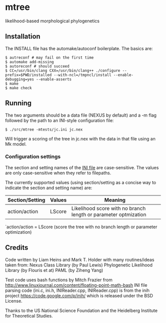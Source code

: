 # mtree
likelihood-based morphological phylogenetics

## Installation
The INSTALL file has the automake/autoconf boilerplate. The basics
are:

    $ autreconf # may fail on the first time
    $ automake add-missing
    $ autoreconf # should succeed
    $ CC=/usr/bin/clang CXX=/usr/bin/clang++ ./configure --prefix=$PWD/installed --with-ncl=/tmpncl/install --enable-debugging=yes --enable-asserts
    $ make
    $ make check

## Running
The two arguments should be a data file (NEXUS by default) and
    a -m flag followed by the path to an INI-style configuration
    file:

    $ ./src/mtree -mtests/jc.ini jc.nex

Will trigger a scoring of the tree in jc.nex with the data in 
    that file using an Mk model.

### Configuration settings
The section and setting names of the [INI file](http://en.wikipedia.org/wiki/INI_file) are
    case-sensitive.
The values are only case-sensitive when they refer to filepaths.

The currently supported values (using section/setting as a concise
    way to indicate the section and setting name) are:

| Section/Setting | Values | Meaning |
| --------------- |--------|---------|
| action/action   | LScore | Likelihood score with no branch length or parameter optmization |


`action/action = LScore (score the tree with no branch length or parameter optimization)
## Credits
Code written by Liam Heins and Mark T. Holder
with many routines/ideas taken from:
    Nexus Class Library (by Paul Lewis)
    Phylogenetic Likelihood Library (by Flouris et at)
    PAML (by Ziheng Yang)

Test code uses bash functions by Mitch Frazier from
    http://www.linuxjournal.com/content/floating-point-math-bash
INI file parsing code (ini.c, ini.h, INIReader.cpp, INIReader.cpp)
    is from the inih project https://code.google.com/p/inih/ which
    is released under the BSD License.

Thanks to the US National Science Foundation and the
    Heidelberg Institute for Theoretical Studies.

